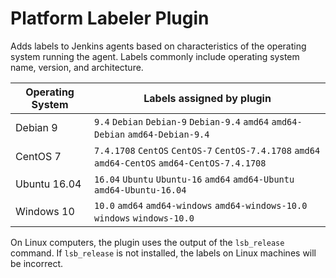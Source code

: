 # Platform Labeler Plugin

Adds labels to Jenkins agents based on characteristics of the operating system running the agent.
Labels commonly include operating system name, version, and architecture.

| Operating System | Labels assigned by plugin                                                                       |
| ---------------- | ----------------------------------------------------------------------------------------------- |
| Debian 9         | `9.4` `Debian` `Debian-9` `Debian-9.4` `amd64` `amd64-Debian` `amd64-Debian-9.4`                |
| CentOS 7         | `7.4.1708` `CentOS` `CentOS-7` `CentOS-7.4.1708` `amd64` `amd64-CentOS` `amd64-CentOS-7.4.1708` |
| Ubuntu 16.04     | `16.04` `Ubuntu` `Ubuntu-16` `amd64` `amd64-Ubuntu` `amd64-Ubuntu-16.04` |
| Windows 10       | `10.0` `amd64` `amd64-windows` `amd64-windows-10.0` `windows` `windows-10.0`                    |

On Linux computers, the plugin uses the output of the `lsb_release` command.
If `lsb_release` is not installed, the labels on Linux machines will be incorrect.
